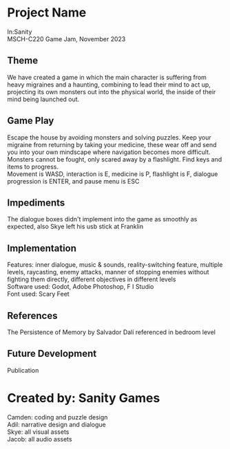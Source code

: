 # Project Name
In:Sanity<br>
MSCH-C220 Game Jam, November 2023

## Theme
We have created a game in which the main character is suffering from heavy migraines and a haunting, combining to lead their mind to act up, projecting its own monsters out into the physical world, the inside of their mind being launched out.

## Game Play
Escape the house by avoiding monsters and solving puzzles. Keep your migraine from returning by taking your medicine, these wear off and send you into your own mindscape where navigation becomes more difficult. Monsters cannot be fought, only scared away by a flashlight. Find keys and items to progress.<br>
Movement is WASD, interaction is E, medicine is P, flashlight is F, dialogue progression is ENTER, and pause menu is ESC

## Impediments
The dialogue boxes didn't implement into the game as smoothly as expected, also Skye left his usb stick at Franklin

## Implementation
Features: inner dialogue, music & sounds, reality-switching feature, multiple levels, raycasting, enemy attacks, manner of stopping enemies without fighting them directly, different objectives in different levels<br>
Software used: Godot, Adobe Photoshop, F I Studio<br>
Font used: Scary Feet

## References
The Persistence of Memory by Salvador Dalí referenced in bedroom level

## Future Development
Publication

# Created by: Sanity Games
Camden: coding and puzzle design<br>
Adil: narrative design and dialogue<br>
Skye: all visual assets<br>
Jacob: all audio assets<br>

